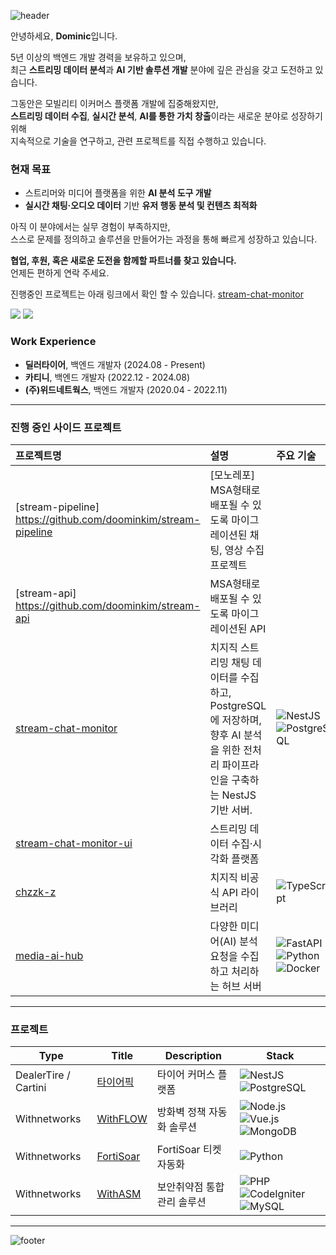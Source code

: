 ![header](https://capsule-render.vercel.app/api?type=waving&&color=gradient&height=100&section=header&fontSize=90)

안녕하세요, **Dominic**입니다.

5년 이상의 백엔드 개발 경력을 보유하고 있으며,  
최근 **스트리밍 데이터 분석**과 **AI 기반 솔루션 개발** 분야에 깊은 관심을 갖고 도전하고 있습니다.

그동안은 모빌리티 이커머스 플랫폼 개발에 집중해왔지만,  
**스트리밍 데이터 수집**, **실시간 분석**, **AI를 통한 가치 창출**이라는 새로운 분야로 성장하기 위해  
지속적으로 기술을 연구하고, 관련 프로젝트를 직접 수행하고 있습니다.

### 현재 목표
- 스트리머와 미디어 플랫폼을 위한 **AI 분석 도구 개발**
- **실시간 채팅·오디오 데이터** 기반 **유저 행동 분석 및 컨텐츠 최적화**

아직 이 분야에서는 실무 경험이 부족하지만,  
스스로 문제를 정의하고 솔루션을 만들어가는 과정을 통해 빠르게 성장하고 있습니다.

**협업, 후원, 혹은 새로운 도전을 함께할 파트너를 찾고 있습니다.**  
언제든 편하게 연락 주세요.

진행중인 프로젝트는 아래 링크에서 확인 할 수 있습니다.
[stream-chat-monitor](http://ping-pong.world)

<p>
  <a href="https://do-mi.tistory.com/" target="_blank"><img src="https://img.shields.io/badge/Blog-DD0B78?style=flat-square&logo=Tistory&logoColor=white"/></a>
  <a href="mailto:41@b41.kr" target="_blank"><img src="https://img.shields.io/badge/Email-EA4335?style=flat-square&logo=Gmail&logoColor=white"/></a>
</p>

### Work Experience

- **딜러타이어**, 백엔드 개발자 (2024.08 - Present)
- **카티니**, 백엔드 개발자 (2022.12 - 2024.08)
- **(주)위드네트웍스**, 백엔드 개발자 (2020.04 - 2022.11)

---

### 진행 중인 사이드 프로젝트

| 프로젝트명 | 설명 | 주요 기술 |
|:---|:---|:---|
| [stream-pipeline] https://github.com/doominkim/stream-pipeline | [모노레포] MSA형태로 배포될 수 있도록 마이그레이션된 채팅, 영상 수집 프로젝트 |
| [stream-api] https://github.com/doominkim/stream-api | MSA형태로 배포될 수 있도록 마이그레이션된 API |
| [stream-chat-monitor](https://github.com/doominkim/stream-chat-monitor) | 치지직 스트리밍 채팅 데이터를 수집하고, PostgreSQL에 저장하며, 향후 AI 분석을 위한 전처리 파이프라인을 구축하는 NestJS 기반 서버. | ![NestJS](https://img.shields.io/badge/Nestjs-ea2845?style=flat-square&logo=Nestjs&logoColor=white) ![PostgreSQL](https://img.shields.io/badge/postgreSQL-699eca?style=flat-square&logo=postgreSQL&logoColor=white) |
| [stream-chat-monitor-ui](https://github.com/doominkim/stream-chat-monitor-ui) | 스트리밍 데이터 수집·시각화 플랫폼 | |
| [chzzk-z](https://github.com/doominkim/chzzk-z?tab=readme-ov-file) | 치지직 비공식 API 라이브러리 | ![TypeScript](https://img.shields.io/badge/Typescript-3178C6?style=flat-square&logo=Typescript&logoColor=white) |
| [media-ai-hub](https://github.com/doominkim/media-ai-hub]) | 다양한 미디어(AI) 분석 요청을 수집하고 처리하는 허브 서버 | ![FastAPI](https://img.shields.io/badge/FastAPI-009688?style=flat-square&logo=FastAPI&logoColor=white) ![Python](https://img.shields.io/badge/Python-3776AB?style=flat-square&logo=Python&logoColor=white) ![Docker](https://img.shields.io/badge/Docker-2496ED?style=flat-square&logo=Docker&logoColor=white) |

---

### 프로젝트

| Type | Title | Description | Stack |
|------|-------|-------------|-------|
| DealerTire / Cartini | [타이어픽]() | 타이어 커머스 플랫폼 | ![NestJS](https://img.shields.io/badge/Nestjs-ea2845?style=flat-square&logo=Nestjs&logoColor=white) ![PostgreSQL](https://img.shields.io/badge/postgreSQL-699eca?style=flat-square&logo=postgreSQL&logoColor=white) |
| Withnetworks | [WithFLOW](https://www.withnetworks.com/withflow) | 방화벽 정책 자동화 솔루션 | ![Node.js](https://img.shields.io/badge/Node.js-7CB700?style=flat-square&logo=Node.js&logoColor=white) ![Vue.js](https://img.shields.io/badge/Vue.js-3FB27F?style=flat-square&logo=Vue.js&logoColor=white) ![MongoDB](https://img.shields.io/badge/MongoDB-118D4D?style=flat-square&logo=mongodb&logoColor=white) |
| Withnetworks | [FortiSoar](https://www.withnetworks.com/fortisoar) | FortiSoar 티켓 자동화 | ![Python](https://img.shields.io/badge/Python-D88700?style=flat-square&logo=Python&logoColor=white) |
| Withnetworks | [WithASM](https://www.withnetworks.com/withasm) | 보안취약점 통합관리 솔루션 | ![PHP](https://img.shields.io/badge/PHP-7175AA?style=flat-square&logo=PHP&logoColor=white) ![CodeIgniter](https://img.shields.io/badge/Codeigniter-E44A34?style=flat-square&logo=Codeigniter&logoColor=white) ![MySQL](https://img.shields.io/badge/MySQL-D88700?style=flat-square&logo=mysql&logoColor=white) |

---


![footer](https://capsule-render.vercel.app/api?type=waving&&color=gradient&height=100&section=footer&fontSize=90)

